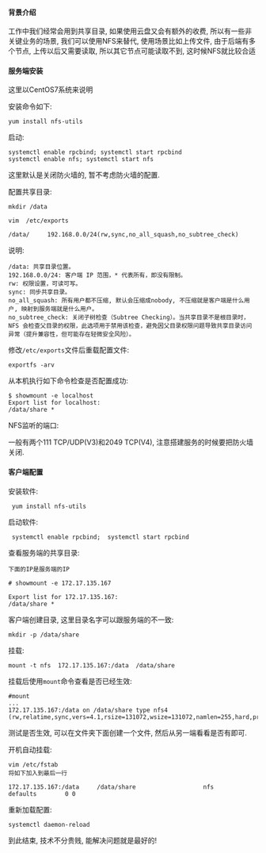 #### 背景介绍

工作中我们经常会用到共享目录, 如果使用云盘又会有额外的收费, 所以有一些非关键业务的场景, 我们可以使用NFS来替代, 使用场景比如上传文件, 由于后端有多个节点, 上传以后又需要读取, 所以其它节点可能读取不到, 这时候NFS就比较合适


#### 服务端安装

这里以CentOS7系统来说明

安装命令如下:

```
yum install nfs-utils
```

启动:

```
systemctl enable rpcbind; systemctl start rpcbind
systemctl enable nfs; systemctl start nfs
```

这里默认是关闭防火墙的, 暂不考虑防火墙的配置.

配置共享目录:

```
mkdir /data

vim  /etc/exports

/data/     192.168.0.0/24(rw,sync,no_all_squash,no_subtree_check)

```

说明:

```
/data: 共享目录位置。
192.168.0.0/24: 客户端 IP 范围，* 代表所有，即没有限制。
rw: 权限设置，可读可写。
sync: 同步共享目录。
no_all_squash: 所有用户都不压缩, 默认会压缩成nobody, 不压缩就是客户端是什么用户, 映射到服务端就是什么用户。
no_subtree_check: 关闭子树检查（Subtree Checking）。当共享目录不是根目录时，NFS 会检查父目录的权限，此选项用于禁用该检查，避免因父目录权限问题导致共享目录访问异常（提升兼容性，但可能存在轻微安全风险）。
```


修改`/etc/exports`文件后重载配置文件:

```
exportfs -arv
```

从本机执行如下命令检查是否配置成功:

```
$ showmount -e localhost
Export list for localhost:
/data/share *
```

NFS监听的端口:

一般有两个111 TCP/UDP(V3)和2049 TCP(V4), 注意搭建服务的时候要把防火墙关闭.

#### 客户端配置

安装软件:

```
 yum install nfs-utils
```

启动软件:


```
 systemctl enable rpcbind;  systemctl start rpcbind
```

查看服务端的共享目录:

```
下面的IP是服务端的IP

# showmount -e 172.17.135.167

Export list for 172.17.135.167:
/data/share *
```

客户端创建目录, 这里目录名字可以跟服务端的不一致:

```
mkdir -p /data/share
```

挂载:

```
mount -t nfs  172.17.135.167:/data  /data/share
```

挂载后使用`mount`命令查看是否已经生效:

```
#mount
...
172.17.135.167:/data on /data/share type nfs4 (rw,relatime,sync,vers=4.1,rsize=131072,wsize=131072,namlen=255,hard,proto=tcp,port=0,timeo=600,retrans=2,sec=sys,clientaddr=192.168.0.100,local_lock=none)

```

测试是否生效, 可以在文件夹下面创建一个文件, 然后从另一端看看是否有即可.

开机自动挂载:

```
vim /etc/fstab
将如下加入到最后一行

172.17.135.167:/data     /data/share                   nfs     defaults        0 0
```

重新加载配置:

```
systemctl daemon-reload
```



到此结束, 技术不分贵贱, 能解决问题就是最好的!
